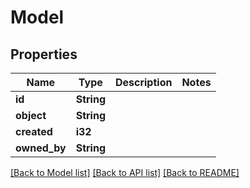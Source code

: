 # Model

## Properties

Name | Type | Description | Notes
------------ | ------------- | ------------- | -------------
**id** | **String** |  | 
**object** | **String** |  | 
**created** | **i32** |  | 
**owned_by** | **String** |  | 

[[Back to Model list]](../README.md#documentation-for-models) [[Back to API list]](../README.md#documentation-for-api-endpoints) [[Back to README]](../README.md)


